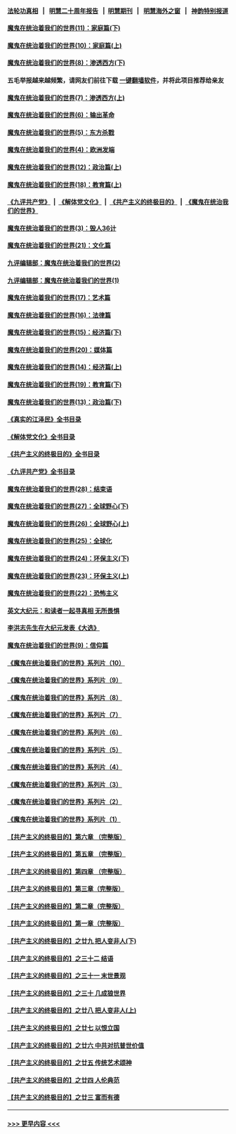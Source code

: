 #### [法轮功真相](https://github.com/gfw-breaker/truth/blob/master/README.md?t=0) &nbsp;&nbsp;|&nbsp;&nbsp; [明慧二十周年报告](https://github.com/gfw-breaker/mh-reports/blob/master/README.md?t=0) &nbsp;&nbsp;|&nbsp;&nbsp;[明慧期刊](https://github.com/gfw-breaker/mh-qikan) &nbsp;&nbsp;|&nbsp;&nbsp; [明慧海外之窗](https://github.com/gfw-breaker/mh-news/blob/master/README.md?t=0) &nbsp;&nbsp;|&nbsp;&nbsp; [神韵特别报道](https://github.com/gfw-breaker/mh-news/blob/master/shenyun.md?t=0)
#### [魔鬼在统治着我们的世界(11)：家庭篇(下)](../pages/nsc422/n10440961.md?t=12181901) 
#### [魔鬼在统治着我们的世界(10)：家庭篇(上)](../pages/nsc422/n10435448.md?t=12181901) 
#### [魔鬼在统治着我们的世界(8)：渗透西方(下)](../pages/nsc422/n10429603.md?t=12181901) 
#### 五毛举报越来越频繁，请网友们前往下载 [一键翻墙软件](https://github.com/gfw-breaker/ssr-accounts)，并将此项目推荐给亲友
#### [魔鬼在统治着我们的世界(7)：渗透西方(上)](../pages/nsc422/n10426013.md?t=12181901) 
#### [魔鬼在统治着我们的世界(6)：输出革命](../pages/nsc422/n10421536.md?t=12181901) 
#### [魔鬼在统治着我们的世界(5)：东方杀戮](../pages/nsc422/n10417707.md?t=12181901) 
#### [魔鬼在统治着我们的世界(4)：欧洲发端](../pages/nsc422/n10414890.md?t=12181901) 
#### [魔鬼在统治着我们的世界(12)：政治篇(上)](../pages/nsc422/n10444576.md?t=12181901) 
#### [魔鬼在统治着我们的世界(18)：教育篇(上)](../pages/nsc422/n10526970.md?t=12181901) 
#### [《九评共产党》](https://github.com/begood0513/9ping.md/blob/master/README.md) &nbsp;|&nbsp; [《解体党文化》](../../../../jtdwh.md/blob/master/README.md)  &nbsp;|&nbsp; [《共产主义的终极目的》](../../../../gczydzjmd.md/blob/master/README.md) &nbsp;|&nbsp; [《魔鬼在统治我们的世界》](../../../../mgztzwmdsj.md/blob/master/README.md) 
#### [魔鬼在统治着我们的世界(3)：毁人36计](../pages/nsc422/n10411583.md?t=12181901) 
#### [魔鬼在统治着我们的世界(21)：文化篇](../pages/nsc422/n10597706.md?t=12181901) 
#### [九评编辑部：魔鬼在统治着我们的世界(2)](../pages/nsc422/n10410036.md?t=12181901) 
#### [九评编辑部：魔鬼在统治着我们的世界(1)](../pages/nsc422/n10406825.md?t=12181901) 
#### [魔鬼在统治着我们的世界(17)：艺术篇](../pages/nsc422/n10499093.md?t=12181901) 
#### [魔鬼在统治着我们的世界(16)：法律篇](../pages/nsc422/n10485969.md?t=12181901) 
#### [魔鬼在统治着我们的世界(15)：经济篇(下)](../pages/nsc422/n10469975.md?t=12181901) 
#### [魔鬼在统治着我们的世界(20)：媒体篇](../pages/nsc422/n10586579.md?t=12181901) 
#### [魔鬼在统治着我们的世界(14)：经济篇(上)](../pages/nsc422/n10457370.md?t=12181901) 
#### [魔鬼在统治着我们的世界(19)：教育篇(下)](../pages/nsc422/n10564808.md?t=12181901) 
#### [魔鬼在统治着我们的世界(13)：政治篇(下)](../pages/nsc422/n10448270.md?t=12181901) 
#### [《真实的江泽民》全书目录](../pages/nsc422/n13721399.md?t=12181901) 
#### [《解体党文化》全书目录](../pages/nsc422/n13721157.md?t=12181901) 
#### [《共产主义的终极目的》全书目录](../pages/nsc422/n13721048.md?t=12181901) 
#### [《九评共产党》全书目录](../pages/nsc422/n13708085.md?t=12181901) 
#### [魔鬼在统治着我们的世界(28)：结束语](../pages/nsc422/n10936246.md?t=12181901) 
#### [魔鬼在统治着我们的世界(27)：全球野心(下)](../pages/nsc422/n10928319.md?t=12181901) 
#### [魔鬼在统治着我们的世界(26)：全球野心(上)](../pages/nsc422/n10900318.md?t=12181901) 
#### [魔鬼在统治着我们的世界(25)：全球化](../pages/nsc422/n10788205.md?t=12181901) 
#### [魔鬼在统治着我们的世界(24)：环保主义(下)](../pages/nsc422/n10695307.md?t=12181901) 
#### [魔鬼在统治着我们的世界(23)：环保主义(上)](../pages/nsc422/n10688613.md?t=12181901) 
#### [魔鬼在统治着我们的世界(22)：恐怖主义](../pages/nsc422/n10614727.md?t=12181901) 
#### [英文大纪元：和读者一起寻真相 无所畏惧](../pages/nsc422/n12542027.md?t=12181901) 
#### [李洪志先生在大纪元发表《大选》](../pages/nsc422/n12534746.md?t=12181901) 
#### [魔鬼在统治着我们的世界(9)：信仰篇](../pages/nsc422/n10432159.md?t=12181901) 
#### [《魔鬼在统治着我们的世界》系列片（10）](../pages/nsc422/n12292670.md?t=12181901) 
#### [《魔鬼在统治着我们的世界》系列片（9）](../pages/nsc422/n12290859.md?t=12181901) 
#### [《魔鬼在统治着我们的世界》系列片（8）](../pages/nsc422/n12287445.md?t=12181901) 
#### [《魔鬼在统治着我们的世界》系列片（7）](../pages/nsc422/n12283425.md?t=12181901) 
#### [《魔鬼在统治着我们的世界》系列片（6）](../pages/nsc422/n12282314.md?t=12181901) 
#### [《魔鬼在统治着我们的世界》系列片（5）](../pages/nsc422/n12281419.md?t=12181901) 
#### [《魔鬼在统治着我们的世界》系列片（4）](../pages/nsc422/n12274024.md?t=12181901) 
#### [《魔鬼在统治着我们的世界》系列片（3）](../pages/nsc422/n12271322.md?t=12181901) 
#### [《魔鬼在统治着我们的世界》系列片（2）](../pages/nsc422/n12269049.md?t=12181901) 
#### [《魔鬼在统治着我们的世界》系列片（1）](../pages/nsc422/n12267575.md?t=12181901) 
#### [【共产主义的终极目的】第六章 （完整版）](../pages/nsc422/n11428913.md?t=12181901) 
#### [【共产主义的终极目的】第五章 （完整版）](../pages/nsc422/n11428912.md?t=12181901) 
#### [【共产主义的终极目的】第四章 （完整版）](../pages/nsc422/n11428907.md?t=12181901) 
#### [【共产主义的终极目的】第三章（完整版）](../pages/nsc422/n11428848.md?t=12181901) 
#### [【共产主义的终极目的】第二章（完整版）](../pages/nsc422/n11428831.md?t=12181901) 
#### [【共产主义的终极目的】第一章（完整版）](../pages/nsc422/n11417651.md?t=12181901) 
#### [【共产主义的终极目的】之廿九 把人变非人(下)](../pages/nsc422/n11344140.md?t=12181901) 
#### [【共产主义的终极目的】之三十二 结语](../pages/nsc422/n11360535.md?t=12181901) 
#### [【共产主义的终极目的】之三十一 末世景观](../pages/nsc422/n11351129.md?t=12181901) 
#### [【共产主义的终极目的】之三十 几成狼世界](../pages/nsc422/n11348280.md?t=12181901) 
#### [【共产主义的终极目的】之廿八 把人变非人(上)](../pages/nsc422/n11340492.md?t=12181901) 
#### [【共产主义的终极目的】之廿七 以恨立国](../pages/nsc422/n11336944.md?t=12181901) 
#### [【共产主义的终极目的】之廿六 中共对抗普世价值](../pages/nsc422/n11324785.md?t=12181901) 
#### [【共产主义的终极目的】之廿五 传统艺术颂神](../pages/nsc422/n11296396.md?t=12181901) 
#### [【共产主义的终极目的】之廿四 人伦典范](../pages/nsc422/n11296397.md?t=12181901) 
#### [【共产主义的终极目的】之廿三 富而有德](../pages/nsc422/n11283598.md?t=12181901) 

----
#### [ >>> 更早内容 <<< ](../indexes/nsc422-earlier.md)
